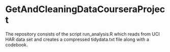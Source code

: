 # GetAndCleaningDataCourseraProject
The repository consists of the script run_analysis.R which reads from UCI HAR data set and creates a compressed tidydata.txt file along with a codebook.
